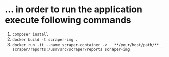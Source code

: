 # ... in order to run the application execute following commands
1. ```composer install```
2. ```docker build -t scraper-img . ```
3. ```docker run -it --name scraper-container -v __**/your/host/path/**__ scraper/reports:/usr/src/scraper/reports scraper-img ```
